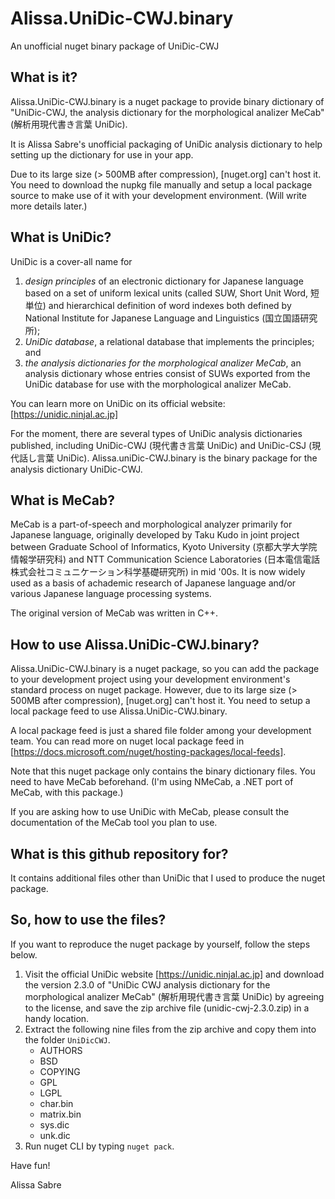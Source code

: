 Alissa.UniDic-CWJ.binary
=======================
An unofficial nuget binary package of UniDic-CWJ

## What is it?

Alissa.UniDic-CWJ.binary is a nuget package to provide binary dictionary of 
"UniDic-CWJ, the analysis dictionary for the morphological analizer MeCab" (解析用現代書き言葉 UniDic).

It is Alissa Sabre's unofficial packaging of UniDic analysis dictionary to help setting up the dictionary for use in your app.

Due to its large size (> 500MB after compression), [nuget.org] can't host it.  You need to download the nupkg file manually and setup a local package source to make use of it with your development environment.  (Will write more details later.)

## What is UniDic?

UniDic is a cover-all name for
1. <i>design principles</i> of an electronic dictionary for Japanese language based on a set of uniform lexical units (called SUW, Short Unit Word, 短単位) and hierarchical definition of word indexes both defined by National Institute for Japanese Language and Linguistics (国立国語研究所);
2. <i>UniDic database</i>, a relational database that implements the principles; and
3. <i>the analysis dictionaries for the morphological analizer MeCab</i>, an analysis dictionary whose entries consist of SUWs exported from the UniDic database for use with the morphological analizer MeCab.

You can learn more on UniDic on its official website: [https://unidic.ninjal.ac.jp]

For the moment, there are several types of UniDic analysis dictionaries published, including UniDic-CWJ (現代書き言葉 UniDic) and UniDic-CSJ (現代話し言葉 UniDic).  Alissa.uniDic-CWJ.binary is the binary package for the analysis dictionary UniDic-CWJ.

## What is MeCab?

MeCab is a part-of-speech and morphological analyzer primarily for Japanese language, originally developed by Taku Kudo in joint project between Graduate School of Informatics, Kyoto University (京都大学大学院情報学研究科) and NTT Communication Science Laboratories (日本電信電話株式会社コミュニケーション科学基礎研究所) in mid '00s.  It is now widely used as a basis of achademic research of Japanese language and/or various Japanese language processing systems.

The original version of MeCab was written in C++.

## How to use Alissa.UniDic-CWJ.binary?

Alissa.UniDic-CWJ.binary is a nuget package, so you can add the package to your development project using your development environment's standard process on nuget package.  However, due to its large size (> 500MB after compression), [nuget.org] can't host it.  You need to setup a local package feed to use Alissa.UniDic-CWJ.binary.

A local package feed is just a shared file folder among your development team.  You can read more on nuget local package feed in [https://docs.microsoft.com/nuget/hosting-packages/local-feeds].

Note that this nuget package only contains the binary dictionary files.
You need to have MeCab beforehand.
(I'm using NMeCab, a .NET port of MeCab, with this package.)

If you are asking how to use UniDic with MeCab, please consult the documentation of the MeCab tool you plan to use.

## What is this github repository for?

It contains additional files other than UniDic that I used to produce the nuget package.

## So, how to use the files?

If you want to reproduce the nuget package by yourself, follow the steps below.
1. Visit the official UniDic website [https://unidic.ninjal.ac.jp] and download the version 2.3.0 of "UniDic CWJ analysis dictionary for the morphological analizer MeCab" (解析用現代書き言葉 UniDic) by agreeing to the license, and save the zip archive file (unidic-cwj-2.3.0.zip) in a handy location.
2. Extract the following nine files from the zip archive and copy them into the folder `UniDicCWJ`.
    - AUTHORS
    - BSD
    - COPYING
    - GPL
    - LGPL
    - char.bin
    - matrix.bin
    - sys.dic
    - unk.dic
3. Run nuget CLI by typing `nuget pack`.

Have fun!

Alissa Sabre